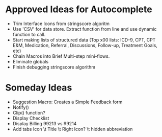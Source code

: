 Approved Ideas for Autocomplete
======================

* Trim Interface Icons from stringscore algoritm
* Use 'CSV' for data store. Extract function from line and use dynamic function to call.
* Start making lists of structured data (Top x00 lists: ICD-9, CPT, CPT E&M, Medication, Referral, Discussions, Follow-up, Treatment Goals, etc)
* Chain Macros into Brief Multi-step mini-flows.
* Eliminate globals
* Finish debugging stringscore algorithm

Someday Ideas
===========

* Suggestion Macro: Creates a Simple Feedback form
* Notify()
* Clip() function?
* Display Checklist
* Display Billing 99213 vs 99214
* Add tabs Icon \t Title \t Right Icon? \t hidden abbreviation
